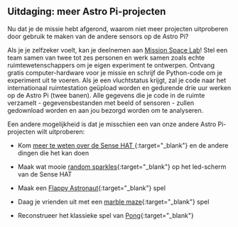 ## Uitdaging: meer Astro Pi-projecten

Nu dat je de missie hebt afgerond, waarom niet meer projecten uitproberen door gebruik te maken van de andere sensors op de Astro Pi?

Als je je zelfzeker voelt, kan je deelnemen aan [Mission Space Lab](https://astro-pi.org/missions/space-lab/)! Stel een team samen van twee tot zes personen en werk samen zoals echte ruimtewetenschappers om je eigen experiment te ontwerpen. Ontvang gratis computer-hardware voor je missie en schrijf de Python-code om je experiment uit te voeren. Als je een vluchtstatus krijgt, zal je code naar het internationaal ruimtestation geüpload worden en gedurende drie uur werken op de Astro Pi (twee banen). Alle gegevens die je code in de ruimte verzamelt - gegevensbestanden met beeld of sensoren - zullen gedownload worden en aan jou bezorgd worden om te analyseren.

Een andere mogelijkheid is dat je misschien een van onze andere Astro Pi-projecten wilt uitproberen:

+ Kom [ meer te weten over de Sense HAT ](https://projects.raspberrypi.org/vls-BE/projects/getting-started-with-the-sense-hat){:target="_blank"} en de andere dingen die het kan doen

+ Maak wat mooie [random sparkles](https://projects.raspberrypi.org/vls-BE/projects/sense-hat-random-sparkles){:target="_blank"} op het led-scherm van de Sense HAT

+ Maak een [Flappy Astronaut](https://projects.raspberrypi.org/vls-BE/projects/flappy-astronaut){:target="_blank"} spel

+ Daag je vrienden uit met een [marble maze](https://projects.raspberrypi.org/vls-BE/projects/sense-hat-marble-maze){:target="_blank"} spel

+ Reconstrueer het klassieke spel van [Pong](https://projects.raspberrypi.org/vls-BE/projects/sense-hat-pong){:target="_blank"}
